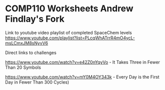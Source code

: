 # COMP110 Worksheets Andrew Findlay's Fork

Link to youtube video playlist of completed SpaceChem levels
https://www.youtube.com/playlist?list=PLcqWhATrrR4mO4ycL-msLCmxJM8sNyvV6

Direct links to challenges

https://www.youtube.com/watch?v=e42Z0nYqyVo - It Takes Three in Fewer Than 20 Symbols

https://www.youtube.com/watch?v=mY0M4OY343k - Every Day is the First Day in Fewer Than 300 Cycles)
